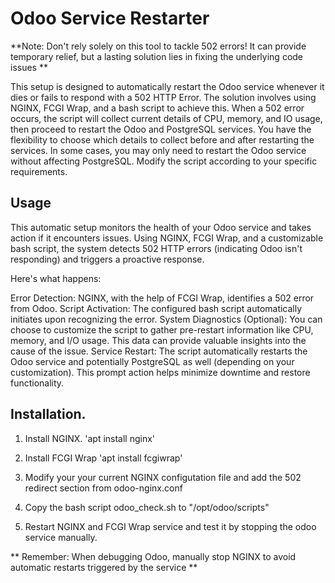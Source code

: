 # Odoo Service Restarter

**Note: Don't rely solely on this tool to tackle 502 errors! It can provide temporary relief, but a lasting solution lies in fixing the underlying code issues **

This setup is designed to automatically restart the Odoo service whenever it dies or fails to respond with a 502 HTTP Error. The solution involves using NGINX, FCGI Wrap, and a bash script to achieve this. When a 502 error occurs, the script will collect current details of CPU, memory, and IO usage, then proceed to restart the Odoo and PostgreSQL services. You have the flexibility to choose which details to collect before and after restarting the services. In some cases, you may only need to restart the Odoo service without affecting PostgreSQL. Modify the script according to your specific requirements.

## Usage

This automatic setup monitors the health of your Odoo service and takes action if it encounters issues. Using NGINX, FCGI Wrap, and a customizable bash script, the system detects 502 HTTP errors (indicating Odoo isn't responding) and triggers a proactive response.

Here's what happens:

Error Detection: NGINX, with the help of FCGI Wrap, identifies a 502 error from Odoo.
Script Activation: The configured bash script automatically initiates upon recognizing the error.
System Diagnostics (Optional): You can choose to customize the script to gather pre-restart information like CPU, memory, and I/O usage. This data can provide valuable insights into the cause of the issue.
Service Restart: The script automatically restarts the Odoo service and potentially PostgreSQL as well (depending on your customization). This prompt action helps minimize downtime and restore functionality.

## Installation.

1. Install NGINX.
   'apt install nginx'

2. Install FCGI Wrap
   'apt install fcgiwrap'

3. Modify your your current NGINX configutation file and add the 502 redirect section from odoo-nginx.conf

4. Copy the bash script odoo_check.sh to "/opt/odoo/scripts"

5. Restart NGINX and FCGI Wrap service and test it by stopping the odoo service manually.

** Remember: When debugging Odoo, manually stop NGINX to avoid automatic restarts triggered by the service **
   





   

